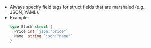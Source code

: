- Always specify field tags for struct fields that are marshaled (e.g., JSON, YAML).
- Example:
  ```go
  type Stock struct {
    Price int `json:"price"`
    Name  string `json:"name"`
  }
  ```
